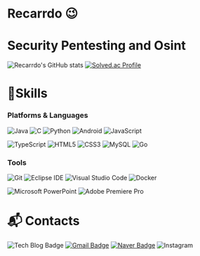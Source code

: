 # Recarrdo 😉
# Security Pentesting and Osint

![Recarrdo's GitHub stats](https://github-readme-stats.vercel.app/api?username=Recarrdo&show_icons=true&theme=dark)
[![Solved.ac Profile](http://mazassumnida.wtf/api/v2/generate_badge?boj=audrydhkdwk)](https://solved.ac/audrydhkdwk/)
# 💪Skills
### Platforms & Languages
![Java](https://img.shields.io/badge/Java-007396.svg?&style=for-the-badge&logo=Java&logoColor=white)
![C](https://img.shields.io/badge/C-A8B9CC.svg?&style=for-the-badge&logo=C&logoColor=white)
![Python](https://img.shields.io/badge/Python-3776AB.svg?&style=for-the-badge&logo=Python&logoColor=white)
![Android](https://img.shields.io/badge/Android-3DDC84.svg?&style=for-the-badge&logo=Android&logoColor=white)
![JavaScript](https://img.shields.io/badge/JavaScript-F7DF1E.svg?&style=for-the-badge&logo=JavaScript&logoColor=white)

![TypeScript](https://img.shields.io/badge/TypeScript-3178C6.svg?&style=for-the-badge&logo=TypeScript&logoColor=white)
![HTML5](https://img.shields.io/badge/HTML5-E34F26.svg?&style=for-the-badge&logo=HTML5&logoColor=white)
![CSS3](https://img.shields.io/badge/CSS3-1572B6.svg?&style=for-the-badge&logo=CSS3&logoColor=white)
![MySQL](https://img.shields.io/badge/MySQL-4479A1.svg?&style=for-the-badge&logo=MySQL&logoColor=white)
![Go](https://img.shields.io/badge/Go-00ADD8.svg?&style=for-the-badge&logo=Go&logoColor=white)

### Tools
![Git](https://img.shields.io/badge/Git-F05032.svg?&style=for-the-badge&logo=Git&logoColor=white)
![Eclipse IDE](https://img.shields.io/badge/Eclipse%20IDE-2C2255.svg?&style=for-the-badge&logo=Eclipse%20IDE&logoColor=white)
![Visual Studio Code](https://img.shields.io/badge/Visual%20Studio%20Code-007ACC.svg?&style=for-the-badge&logo=Visual%20Studio%20Code&logoColor=white)
![Docker](https://img.shields.io/badge/Docker-2496ED.svg?&style=for-the-badge&logo=Docker&logoColor=white)

![Microsoft PowerPoint](https://img.shields.io/badge/Microsoft%20PowerPoint-B7472A.svg?&style=for-the-badge&logo=Microsoft%20PowerPoint&logoColor=white)
![Adobe Premiere Pro](https://img.shields.io/badge/Adobe%20Premiere%20Pro-9999FF.svg?&style=for-the-badge&logo=Adobe%20Premiere%20Pro&logoColor=white)

# :mailbox_with_mail: Contacts
![Tech Blog Badge](http://img.shields.io/badge/-Tech%20blog-black?style=flat-square&logo=Naver&link=https://blog.naver.com/rlaaudry7191)
[![Gmail Badge](https://img.shields.io/badge/Gmail-d14836?style=flat-square&logo=Gmail&logoColor=white&link=mailto:rlaaudry0718@gmail.com)](mailto:kimsh1691@gmail.com)
[![Naver Badge](https://img.shields.io/badge/Naver-03C75A?style=flat-square&logo=Naver&logoColor=white&link=mailto:rlaaudry7191@naver.com)](mailto:rlaaudry7191@naver.com)
![Instagram](https://img.shields.io/badge/Instagram-E4405F?style=flat-square&logo=Instagram&logoColor=white&link=https://www.instagram.com/mk_is_king/)
